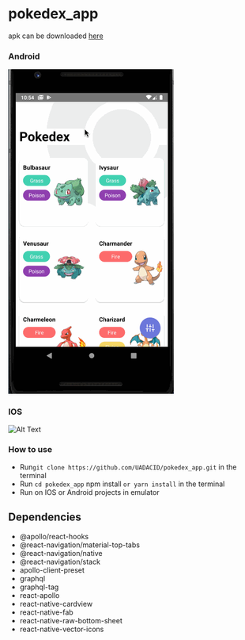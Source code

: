 # pokedex_app

apk can be downloaded [here](https://drive.google.com/open?id=1iryz7vmqunPfZfHAXHfVdAbNZwa9Qx3Z)

### Android

![Alt Text](https://raw.githubusercontent.com/UADACID/pokedex_app/master/pokedex.gif)

### IOS

![Alt Text](https://github.com/UADACID/pokedex_app/blob/master/pokedex%20ios.gif)

###  How to use
-   Run`git clone https://github.com/UADACID/pokedex_app.git` in the terminal
-   Run `cd pokedex_app` npm install `or yarn install` in the terminal
-   Run on IOS or Android projects in emulator


## Dependencies
- @apollo/react-hooks
- @react-navigation/material-top-tabs
- @react-navigation/native
- @react-navigation/stack
- apollo-client-preset
- graphql
- graphql-tag
- react-apollo
- react-native-cardview
- react-native-fab
- react-native-raw-bottom-sheet
- react-native-vector-icons
